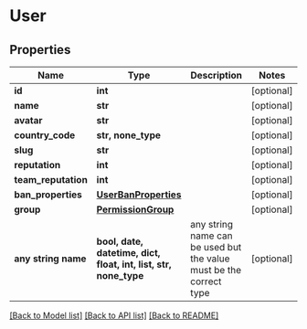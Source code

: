 # User


## Properties
Name | Type | Description | Notes
------------ | ------------- | ------------- | -------------
**id** | **int** |  | [optional] 
**name** | **str** |  | [optional] 
**avatar** | **str** |  | [optional] 
**country_code** | **str, none_type** |  | [optional] 
**slug** | **str** |  | [optional] 
**reputation** | **int** |  | [optional] 
**team_reputation** | **int** |  | [optional] 
**ban_properties** | [**UserBanProperties**](UserBanProperties.md) |  | [optional] 
**group** | [**PermissionGroup**](PermissionGroup.md) |  | [optional] 
**any string name** | **bool, date, datetime, dict, float, int, list, str, none_type** | any string name can be used but the value must be the correct type | [optional]

[[Back to Model list]](../README.md#documentation-for-models) [[Back to API list]](../README.md#documentation-for-api-endpoints) [[Back to README]](../README.md)



